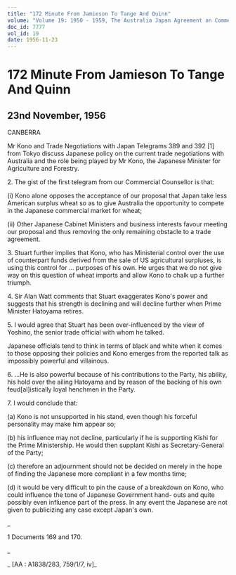 ```yaml
---
title: "172 Minute From Jamieson To Tange And Quinn"
volume: "Volume 19: 1950 - 1959, The Australia Japan Agreement on Commerce"
doc_id: 7777
vol_id: 19
date: 1956-11-23
---
```


# 172 Minute From Jamieson To Tange And Quinn

## 23nd November, 1956

CANBERRA

Mr Kono and Trade Negotiations with Japan Telegrams 389 and 392 [1] from Tokyo discuss Japanese policy on the current trade negotiations with Australia and the role being played by Mr Kono, the Japanese Minister for Agriculture and Forestry.

2\. The gist of the first telegram from our Commercial Counsellor is that:

(i) Kono alone opposes the acceptance of our proposal that Japan take less American surplus wheat so as to give Australia the opportunity to compete in the Japanese commercial market for wheat;

(ii) Other Japanese Cabinet Ministers and business interests favour meeting our proposal and thus removing the only remaining obstacle to a trade agreement.

3\. Stuart further implies that Kono, who has Ministerial control over the use of counterpart funds derived from the sale of US agricultural surpluses, is using this control for ... purposes of his own. He urges that we do not give way on this question of wheat imports and allow Kono to chalk up a further triumph.

4\. Sir Alan Watt comments that Stuart exaggerates Kono's power and suggests that his strength is declining and will decline further when Prime Minister Hatoyama retires.

5\. I would agree that Stuart has been over-influenced by the view of Yoshino, the senior trade official with whom he talked.

Japanese officials tend to think in terms of black and white when it comes to those opposing their policies and Kono emerges from the reported talk as impossibly powerful and villainous.

6\. ...He is also powerful because of his contributions to the Party, his ability, his hold over the ailing Hatoyama and by reason of the backing of his own feud[al]istically loyal henchmen in the Party.

7\. I would conclude that:

(a) Kono is not unsupported in his stand, even though his forceful personality may make him appear so;

(b) his influence may not decline, particularly if he is supporting Kishi for the Prime Ministership. He would then supplant Kishi as Secretary-General of the Party;

(c) therefore an adjournment should not be decided on merely in the hope of finding the Japanese more compliant in a few months time;

(d) it would be very difficult to pin the cause of a breakdown on Kono, who could influence the tone of Japanese Government hand- outs and quite possibly even influence part of the press. In any event the Japanese are not given to publicizing any case except Japan's own.

_

1 Documents 169 and 170.

_

_ [AA : A1838/283, 759/1/7, iv]_
